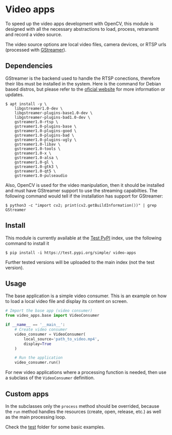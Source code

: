 # Video apps
To speed up the video apps development with OpenCV, this module is designed with all the necessary abstractions to load, process, retransmit and record a video source. 

The video source options are local video files, camera devices, or RTSP urls (processed with [GStreamer](https://gstreamer.freedesktop.org/)).

## Dependencies
GStreamer is the backend used to handle the RTSP conections, therefore their libs must be installed in the system. Here is the command for Debian based distros, but please refer to the [oficial website](https://gstreamer.freedesktop.org/documentation/installing/index.html?gi-language=c) for more information or updates.
``` shell
$ apt install -y \
    libgstreamer1.0-dev \
	libgstreamer-plugins-base1.0-dev \
	libgstreamer-plugins-bad1.0-dev \
	gstreamer1.0-rtsp \
	gstreamer1.0-plugins-base \
	gstreamer1.0-plugins-good \
	gstreamer1.0-plugins-bad \
	gstreamer1.0-plugins-ugly \
	gstreamer1.0-libav \
	gstreamer1.0-tools \
	gstreamer1.0-x \
	gstreamer1.0-alsa \
	gstreamer1.0-gl \
	gstreamer1.0-gtk3 \
	gstreamer1.0-qt5 \
	gstreamer1.0-pulseaudio

```

Also, OpenCV is used for the video manipulation, then it should be installed and must have GStreamer support to use the streaming capabilties. The following command would tell if the installation has support for GStreamer:

``` shell
$ python3 -c "import cv2; print(cv2.getBuildInformation())" | grep GStreamer
```

## Install
This module is currently available at the [Test PyPI](https://test.pypi.org/project/video-apps/) index, use the following command to install it
``` shell
$ pip install -i https://test.pypi.org/simple/ video-apps
```

Further tested versions will be uploaded to the main index (not the test version).

## Usage
The base application is a simple video consumer. This is an example on how to load a local video file and display its content on screen.

``` python
# Import the base app (video consumer)
from video_apps.base import VideoConsumer

if __name__ == '__main__':
    # Create video consumer
    video_consumer = VideoConsumer(
        local_source='path_to_video.mp4',
        display=True
    )

    # Run the application
    video_consumer.run()
```

For new video applications where a processing function is needed, then use a subclass of the `VideoConsumer` definition.

## Custom apps
 In the subclasses only the `process` method should be overrided, because the `run` method handles the resources (create, open, release, etc.) as well as the main processing loop. 

Check the [test](./test/) folder for some basic examples.